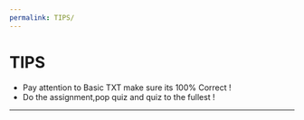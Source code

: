 ```yaml
---
permalink: TIPS/
---
```


# TIPS

* Pay attention to Basic TXT make sure its 100% Correct !
* Do the assignment,pop quiz and quiz to the fullest !
<hr>
